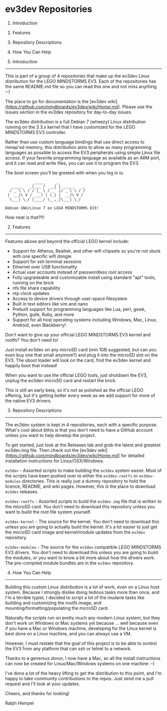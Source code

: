 ev3dev Repositories
===================

1. Introduction
2. Features
3. Repository Descriptions
4. How You Can Help



1. Introduction
---------------

This is part of a group of 4 repositories that make up the ev3dev Linux distribution for the LEGO MINDSTORMS EV3. Each of the repositories has the same README.md file so you can read this one and not miss anything :-)

The place to go for documentation is the [ev3dev wiki](https://github.com/mindboards/ev3dev/wiki/Home.md]. Please use the Issues section in the ev3dev repository for day-to-day issues.

The ev3dev distribution is a full Debian 7 (wheezy) Linux distribution running on the 3.3.x kernel that I have customized for the LEGO MINDSTORMS EV3 controller.

Rather than use custom language bindings that use direct access to mmap'ed memory, this distribution aims to allow as many programming languages as possible to access the EV3 peripherals using simple Linux file access. If your favorite programming language as available as an ARM port, and it can read and write files, you can use it to program the EV3.

The boot screen you'll be greeted with when you log in is:

````
             _____     _
   _____   _|___ /  __| | _____   __
  / _ \ \ / / |_ \ / _` |/ _ \ \ / /
 |  __/\ V / ___) | (_| |  __/\ V / 
  \___| \_/ |____/ \__,_|\___| \_/  

Debian GNU/Linux 7 on LEGO MINDSTORMS EV3!
````

How neat is that?!!!

2. Features
-----------

Features above and beyond the official LEGO kernel include:

- Support for Atheros, Realtek, and other wifi chipsets so you're not stuck with one specific wifi dongle
- Support for ssh terminal sessions
- Ethernet over USB functionality
- Actual user accounts instead of passwordless root access
- Fully upgradeable and customizable install using standard "apt" tools, running on the brick
- nfs file share capability
- ntp clock updates 
- Access to device drivers through user-space filesystem
- Built in text editors like vim and nano
- Prebuilt support for programming languages like Lua, perl, gawk, Python, guile, Ruby, and more
- Support for all host operating systems including Windows, Mac, Linux, Android, even Blackberry!

Don't want to give up your official LEGO MINDSTORMS EV3 kernel and rootfs? You don't need to!

Just install ev3dev on any microSD card (min 1GB suggested, but can you even buy one that small anymore?) and plug it into the microSD slot on the EV3. The uboot loader will look on the card, find the ev3dev kernel and happily boot that instead!

When you want to use the official LEGO tools, just shutdown the EV3, unplug the ev3dev microSD card and restart the brick.

This is still an early beta, so it's not as polished as the official LEGO offering, but it's getting better every week as we add support for more of the native EV3 drivers.

3. Repository Descriptions
--------------------------

The ev3dev system is kept in 4 repositories, each with a specific purpose. What's cool about bthis is that you don't need to have a GitHub account unless you want to help develop the project. 

To get started, just look at the Releases tab and grab the latest and greatest ev3dev.img file. Then check out the [ev3dev wiki](https://github.com/mindboards/ev3dev/wiki/Home.md] for detailed installation instructions for Linux/OSX/Windows.

`ev3dev` - Assorted scripts to make building the `ev3dev` system easier. Most of the scripts have been pushed over to either the `ev3dev-rootfs` or `ev3dev-modules` directories. This is really just a dummy repository to hold the licence, README, and wiki pages. However, this *is* the place to download `ev3dev` releases.

`ev3dev-rootfs` - Assorted scripts to build the `ev3dev.img` file that is written to the microSD card. You don't need to download this repository unless you want to build the root file system yourself.

`ev3dev-kernel` - The source for the kernel. You don't need to download this unless you are going to actually build the kernel. It's a lot easier to just get the microSD card image and kernel/module updates from the `ev3dev` repository.

`ev3dev-modules` - The source for the `ev3dev` compatible LEGO MINDSTORMS EV3 drivers. You don't need to download this unless you are going to build the modules, or you want to know a bit more about how the drivers work. The pre-compiled module bundles are in the `ev3dev` repository.

4. How You Can Help
-------------------

Building this custom Linux distribution is a lot of work, even on a Linux host system. Because I strongly dislike doing tedious tasks more than once, and I'm a terrible typist, I decided to script a lot of the mudane tasks like building and customizing the rootfs image, and mounting/formatting/populating the microSD card.

Naturally the scripts run on pretty much any modern Linux system, but they don't work on Windows or Mac systems yet because ... well because even if you have a Mac or Windows machine, developing for the Linux kernel is best done on a Linux machine, and you can always use a VM.

However, I must restate that the goal of this project is to be able to ocntrol the EV3 from any platform that can ssh or telnet to a network.

Thanks to a generous donor, I now have a Mac, so all the install instructions can now be created for Linux/Mac/Windows systems on one machine :-)

I've done a lot of the heavy lifting to get the distribution to this point, and I'm happy to take community contributions to the repos. Just send me a pull request and I'll look at your updates.

Cheers, and thanks for looking!

Ralph Hempel